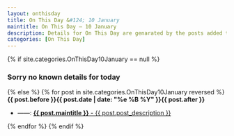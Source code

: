 ```yaml
---
layout: onthisday
title: On This Day &#124; 10 January
maintitle: On This Day — 10 January
description: Details for On This Day are genarated by the posts added to the website so the content is subject to changes/updates over time.
categories: [On This Day]
---
```


{% if site.categories.OnThisDay10January == null %}
<h3>Sorry no known details for today</h3>
{% else %}
{% for post in site.categories.OnThisDay10January reversed %}
<strong>{{ post.before }}{{ post.date | date: "%e %B %Y" }}{{ post.after }}</strong>
<ul>
<li> ——: <a class="{{ post.class }}" href="{{ post.url }}"><strong>{{ post.maintitle }}</strong> - {{ post.post_description }}</a></li>
</ul>
{% endfor %}
{% endif %}

